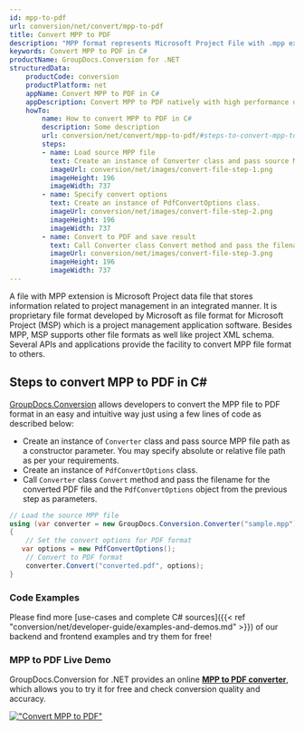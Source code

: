 ```yaml
---
id: mpp-to-pdf
url: conversion/net/convert/mpp-to-pdf
title: Convert MPP to PDF
description: "MPP format represents Microsoft Project File with .mpp extension. Learn how to convert MPP to PDF file programmatically in C# language using GroupDocs.Conversion for .NET library."
keywords: Convert MPP to PDF in C#
productName: GroupDocs.Conversion for .NET
structuredData:
    productCode: conversion
    productPlatform: net
    appName: Convert MPP to PDF in C#
    appDescription: Convert MPP to PDF natively with high performance using C# language and server side GroupDocs.Conversion for .NET APIs, without the use of any software like Microsoft or Open Office.
    howTo:
        name: How to convert MPP to PDF in C# 
        description: Some description
        url: conversion/net/convert/mpp-to-pdf/#steps-to-convert-mpp-to-pdf-in-c
        steps:
        - name: Load source MPP file 
          text: Create an instance of Converter class and pass source MPP file path as a constructor parameter. You may specify absolute or relative file path as per your requirements. 
          imageUrl: conversion/net/images/convert-file-step-1.png
          imageHeight: 196
          imageWidth: 737
        - name: Specify convert options 
          text: Create an instance of PdfConvertOptions class.
          imageUrl: conversion/net/images/convert-file-step-2.png
          imageHeight: 196
          imageWidth: 737
        - name: Convert to PDF and save result 
          text: Call Converter class Convert method and pass the filename for the converted HTML file and the PdfConvertOptions object from the previous step as parameters.
          imageUrl: conversion/net/images/convert-file-step-3.png
          imageHeight: 196
          imageWidth: 737
---
```


A file with MPP extension is Microsoft Project data file that stores information related to project management in an integrated manner. It is proprietary file format developed by Microsoft as file format for Microsoft Project (MSP) which is a project management application software. Besides MPP, MSP supports other file formats as well like project XML schema. Several APIs and applications provide the facility to convert MPP file format to others.

## Steps to convert MPP to PDF in C#

[GroupDocs.Conversion](https://products.groupdocs.com/conversion/net) allows developers to convert the MPP file to PDF format in an easy and intuitive way just using a few lines of code as described below:

* Create an instance of `Converter` class and pass source MPP file path as a constructor parameter. You may specify absolute or relative file path as per your requirements. 
* Create an instance of `PdfConvertOptions` class.
* Call `Converter` class `Convert` method and pass the filename for the converted PDF file and the `PdfConvertOptions` object from the previous step as parameters.

```csharp
// Load the source MPP file
using (var converter = new GroupDocs.Conversion.Converter("sample.mpp"))
{
    // Set the convert options for PDF format
   var options = new PdfConvertOptions();
    // Convert to PDF format
    converter.Convert("converted.pdf", options);
}
```

### Code Examples

Please find more [use-cases and complete C# sources]({{< ref "conversion/net/developer-guide/examples-and-demos.md" >}}) of our backend and frontend examples and try them for free!

### MPP to PDF Live Demo

GroupDocs.Conversion for .NET provides an online [**MPP to PDF converter**](https://products.groupdocs.app/conversion/mpp-to-pdf), which allows you to try it for free and check conversion quality and accuracy.

[!["Convert MPP to PDF"](conversion/net/images/convert-to-pdf/convert-mpp-to-pdf.png)](https://products.groupdocs.app/conversion/mpp-to-pdf)